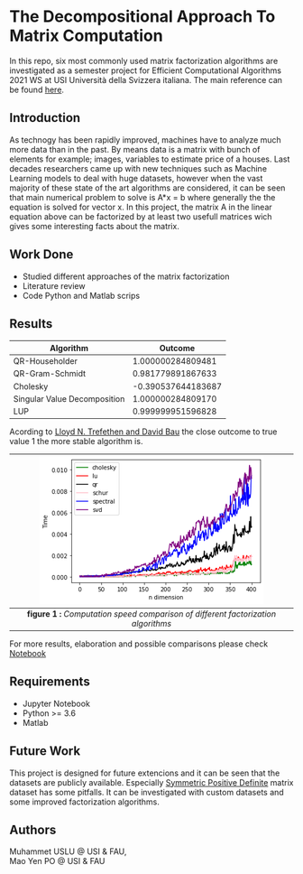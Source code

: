# The Decompositional Approach To Matrix Computation

In this repo, six most commonly used matrix factorization algorithms are investigated as a semester project for Efficient Computational Algorithms 2021 WS at USI Università della Svizzera italiana.
The main reference can be found [here](https://www.cs.fsu.edu/~lacher/courses/COT4401/notes/cise_v2_i1/matrix.pdf).

## Introduction 
As technogy has been rapidly improved, machines have to analyze much more data than in the past. By means data is a matrix with bunch of elements for example; images, variables to estimate price of a houses. Last decades researchers came up with new techniques such as Machine Learning models to deal with huge datasets, however when the vast majority of these state of the art algorithms are considered, it can be seen that main numerical problem to solve is A*x = b where generally the the equation is solved for vector x.
In this project, the matrix A in the linear equation above can be factorized by at least two usefull matrices wich gives some interesting facts about the matrix.

## Work Done 
* Studied different approaches of the matrix factorization
* Literature review
* Code Python and Matlab scrips 

## Results 

| Algorithm  | Outcome |
| ------------- | ------------- |
| QR-Householder  | 1.000000284809481  |
|QR-Gram-Schmidt  | 0.981779891867633  |
| Cholesky   | -0.390537644183687  |
| Singular Value Decomposition  | 1.000000284809170  |
| LUP  | 0.999999951596828   |

Acording to [Lloyd N. Trefethen and David Bau](https://people.maths.ox.ac.uk/trefethen/text.html) the close outcome to true value 1 the more stable algorithm is.


| ![Speed](https://github.com/uslumt/Efficient_Computational_Algorithms/blob/main/Result/figures/Result_1.png) |
|:--:| 
  |**figure 1 :** *Computation speed comparison of different factorization algorithms*|

For more results, elaboration and possible comparisons please check [Notebook](https://github.com/uslumt/Efficient_Computational_Algorithms/blob/main/Main.ipynb)
## Requirements
* Jupyter Notebook
* Python >= 3.6
* Matlab

## Future Work 
This project is designed for future extencions and it can be seen that the datasets are publicly available. Especially [Symmetric Positive Definite](https://scikit-learn.org/stable/modules/generated/sklearn.datasets.make_sparse_spd_matrix.html#sklearn.datasets.make_sparse_spd_matrix) matrix dataset has some pitfalls.
It can be investigated with custom datasets and some improved factorization algorithms.

## Authors
Muhammet USLU @ USI & FAU,  
Mao Yen PO  @ USI & FAU

